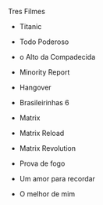 Tres Filmes 

* Titanic 
* Todo Poderoso
* o Alto da Compadecida


* Minority Report
* Hangover
* Brasileirinhas 6


* Matrix
* Matrix Reload
* Matrix Revolution

* Prova de fogo
* Um amor para recordar
* O melhor de mim
